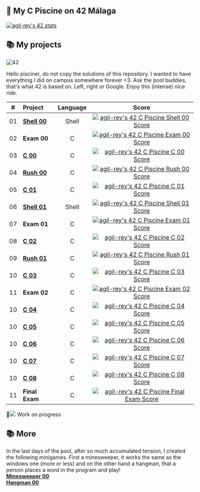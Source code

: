 ## 🌊 My C Piscine on 42 Málaga

[![agil-rey's 42 stats](https://badge42.vercel.app/api/v2/cl8bhhrse00110gmevcpxbj54/stats?cursusId=9&coalitionId=216)](https://github.com/JaeSeoKim/badge42)

## 📚 My projects
![42](https://badgen.net/badge/Born2Code/agil-rey/cyan?icon=https://meta.intra.42.fr/assets/42_logo-7dfc9110a5319a308863b96bda33cea995046d1731cebb735e41b16255106c12.svg)

Hello pisciner, do not copy the solutions of this repository. I wanted to have everything I did on campus somewhere forever <3. Ask the pool buddies, that's what 42 is based on. Left, right or Google. Enjoy this (intense) nice ride.

| # | Project                                                                              |            Language            |                                      Score                                       |
| :----: | :----------------------------------------------------------------------------------- | :----------------------------: | :------------------------------------------------------------------------------: |
|   01   | [**Shell 00**](./Shell00)                             |               Shell                | [![agil-rey's 42 C Piscine Shell 00 Score](https://badge42.vercel.app/api/v2/cl8bhhrse00110gmevcpxbj54/project/2645458)](#)
 |   02   | **Exam 00**                            |               C                | [![agil-rey's 42 C Piscine Exam 00 Score](https://badge42.vercel.app/api/v2/cl8bhhrse00110gmevcpxbj54/project/2648397)](#)
 |   03   | [**C 00**](./C00)                             |               C                | [![agil-rey's 42 C Piscine C 00 Score](https://badge42.vercel.app/api/v2/cl8bhhrse00110gmevcpxbj54/project/2654770)](#)
|   04   | [**Rush 00**](./Rush00)                             |               C                | [![agil-rey's 42 C Piscine Rush 00 Score](https://badge42.vercel.app/api/v2/cl8bhhrse00110gmevcpxbj54/project/2650825)](#)
|   05   | [**C 01**](./C01)                             |               C                | [![agil-rey's 42 C Piscine C 01 Score](https://badge42.vercel.app/api/v2/cl8bhhrse00110gmevcpxbj54/project/2660149)](#)
|   06   | [**Shell 01**](./Shell01)                             |               Shell                | [![agil-rey's 42 C Piscine Shell 01 Score](https://badge42.vercel.app/api/v2/cl8bhhrse00110gmevcpxbj54/project/2649238)](#)
|   07   | **Exam 01**                         |               C                | [![agil-rey's 42 C Piscine Exam 01 Score](https://badge42.vercel.app/api/v2/cl8bhhrse00110gmevcpxbj54/project/2662342)](#)
|   08   | [**C 02**](./C02)                           |               C                | [![agil-rey's 42 C Piscine C 02 Score](https://badge42.vercel.app/api/v2/cl8bhhrse00110gmevcpxbj54/project/2666380)](#)
|   09   | [**Rush 01**](./Rush01)                           |               C                | [![agil-rey's 42 C Piscine Rush 01 Score](https://badge42.vercel.app/api/v2/cl8bhhrse00110gmevcpxbj54/project/2664725)](#)
|   10   | [**C 03**](./C03)                           |               C                | [![agil-rey's 42 C Piscine C 03 Score](https://badge42.vercel.app/api/v2/cl8bhhrse00110gmevcpxbj54/project/2669078)](#)
|   11   | **Exam 02**                         |               C                | [![agil-rey's 42 C Piscine Exam 02 Score](https://badge42.vercel.app/api/v2/cl8bhhrse00110gmevcpxbj54/project/2676295)](#)
|   10   | [**C 04**](./C04)                           |               C                | [![agil-rey's 42 C Piscine C 04 Score](https://badge42.vercel.app/api/v2/cl8bhhrse00110gmevcpxbj54/project/2674783)](#)
|   10   | [**C 05**](./C05)                           |               C                | [![agil-rey's 42 C Piscine C 05 Score](https://badge42.vercel.app/api/v2/cl8bhhrse00110gmevcpxbj54/project/2683978)](#)
|   10   | [**C 06**](./C06)                           |               C                | [![agil-rey's 42 C Piscine C 06 Score](https://badge42.vercel.app/api/v2/cl8bhhrse00110gmevcpxbj54/project/2683975)](#)
|   10   | [**C 07**](./C07)                           |               C                | [![agil-rey's 42 C Piscine C 07 Score](https://badge42.vercel.app/api/v2/cl8bhhrse00110gmevcpxbj54/project/2689078)](#)
|   10   | [**C 08**](./C08)                           |               C                | [![agil-rey's 42 C Piscine C 08 Score](https://badge42.vercel.app/api/v2/cl8bhhrse00110gmevcpxbj54/project/2689079)](#)
|   11   | **Final Exam**                         |               C                | [![agil-rey's 42 C Piscine Final Exam Score](https://badge42.vercel.app/api/v2/cl8bhhrse00110gmevcpxbj54/project/2691505)](#)


🚧![](#) Work on progress

## 📚 More
In the last days of the pool, after so much accumulated tension, I created the following minigames.
First a minesweeper, it works the same as the windows one (more or less) and on the other hand a hangman, that a person places a word in the program and play!
<br>[**Minesweeper 00**](./Others/buscaminas)
<br>[**Hangman 00**](./Others/ahorcado)

